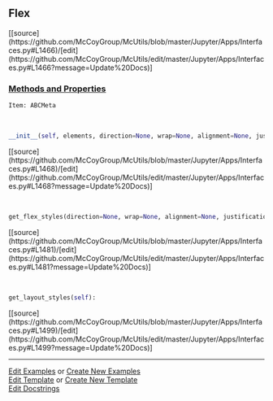 ## <a id="McUtils.Jupyter.Apps.Interfaces.Flex">Flex</a> 
<div class="docs-source-link" markdown="1">
[[source](https://github.com/McCoyGroup/McUtils/blob/master/Jupyter/Apps/Interfaces.py#L1466)/[edit](https://github.com/McCoyGroup/McUtils/edit/master/Jupyter/Apps/Interfaces.py#L1466?message=Update%20Docs)]
</div>



<div class="collapsible-section">
 <div class="collapsible-section collapsible-section-header" markdown="1">
 
### <a class="collapse-link" data-toggle="collapse" href="#methods">Methods and Properties</a> <a class="float-right" data-toggle="collapse" href="#methods"><i class="fa fa-chevron-down"></i></a>

 </div>
 <div class="collapsible-section collapsible-section-body collapse" id="methods" markdown="1">

```python
Item: ABCMeta
```
<a id="McUtils.Jupyter.Apps.Interfaces.Flex.__init__" class="docs-object-method">&nbsp;</a> 
```python
__init__(self, elements, direction=None, wrap=None, alignment=None, justification=None, content_alignment=None, **attrs): 
```
<div class="docs-source-link" markdown="1">
[[source](https://github.com/McCoyGroup/McUtils/blob/master/Jupyter/Apps/Interfaces.py#L1468)/[edit](https://github.com/McCoyGroup/McUtils/edit/master/Jupyter/Apps/Interfaces.py#L1468?message=Update%20Docs)]
</div>

<a id="McUtils.Jupyter.Apps.Interfaces.Flex.get_flex_styles" class="docs-object-method">&nbsp;</a> 
```python
get_flex_styles(direction=None, wrap=None, alignment=None, justification=None, content_alignment=None): 
```
<div class="docs-source-link" markdown="1">
[[source](https://github.com/McCoyGroup/McUtils/blob/master/Jupyter/Apps/Interfaces.py#L1481)/[edit](https://github.com/McCoyGroup/McUtils/edit/master/Jupyter/Apps/Interfaces.py#L1481?message=Update%20Docs)]
</div>

<a id="McUtils.Jupyter.Apps.Interfaces.Flex.get_layout_styles" class="docs-object-method">&nbsp;</a> 
```python
get_layout_styles(self): 
```
<div class="docs-source-link" markdown="1">
[[source](https://github.com/McCoyGroup/McUtils/blob/master/Jupyter/Apps/Interfaces.py#L1499)/[edit](https://github.com/McCoyGroup/McUtils/edit/master/Jupyter/Apps/Interfaces.py#L1499?message=Update%20Docs)]
</div>

 </div>
</div>




___

[Edit Examples](https://github.com/McCoyGroup/McUtils/edit/gh-pages/ci/examples/McUtils/Jupyter/Apps/Interfaces/Flex.md) or 
[Create New Examples](https://github.com/McCoyGroup/McUtils/new/gh-pages/?filename=ci/examples/McUtils/Jupyter/Apps/Interfaces/Flex.md) <br/>
[Edit Template](https://github.com/McCoyGroup/McUtils/edit/gh-pages/ci/docs/McUtils/Jupyter/Apps/Interfaces/Flex.md) or 
[Create New Template](https://github.com/McCoyGroup/McUtils/new/gh-pages/?filename=ci/docs/templates/McUtils/Jupyter/Apps/Interfaces/Flex.md) <br/>
[Edit Docstrings](https://github.com/McCoyGroup/McUtils/edit/master/Jupyter/Apps/Interfaces.py#L1466?message=Update%20Docs)